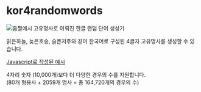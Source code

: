 # kor4randomwords  
![움짤예시](https://user-images.githubusercontent.com/101985768/228948639-d14273e8-7807-4c1a-9057-fa06d07c2c99.gif)
고유명사로 이뤄진 한글 랜덤 단어 생성기  


맑은하늘, 늦은호송, 슬픈저주와 같이 한국어로 구성된 4글자 고유명사를 생성할 수 있습니다.  
   
[Javascript로 작성된 예시](https://git.coco.sqs.kr/kor4randomwords/sample.html)
   
4자리 숫자 (10,000개)보다 더 다양한 경우의 수를 지원합니다.  
(80개 형용사 + 2059개 명사 = 총 164,720개의 경우의 수)  
  
  

